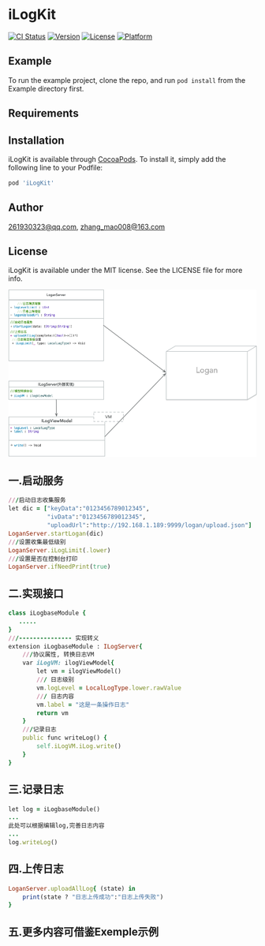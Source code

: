 # iLogKit

[![CI Status](https://img.shields.io/travis/261930323@qq.com/iLogKit.svg?style=flat)](https://travis-ci.org/261930323@qq.com/iLogKit)
[![Version](https://img.shields.io/cocoapods/v/iLogKit.svg?style=flat)](https://cocoapods.org/pods/iLogKit)
[![License](https://img.shields.io/cocoapods/l/iLogKit.svg?style=flat)](https://cocoapods.org/pods/iLogKit)
[![Platform](https://img.shields.io/cocoapods/p/iLogKit.svg?style=flat)](https://cocoapods.org/pods/iLogKit)

## Example

To run the example project, clone the repo, and run `pod install` from the Example directory first.

## Requirements

## Installation

iLogKit is available through [CocoaPods](https://cocoapods.org). To install
it, simply add the following line to your Podfile:

```ruby
pod 'iLogKit'
```

## Author

261930323@qq.com, zhang_mao008@163.com

## License

iLogKit is available under the MIT license. See the LICENSE file for more info.

![类图s](https://raw.githubusercontent.com/henryhongli/iLogKit/master/Example/App日志类图.png)


## 一.启动服务
```ruby
///启动日志收集服务
let dic = ["keyData":"0123456789012345",
           "ivData":"0123456789012345",
           "uploadUrl":"http://192.168.1.189:9999/logan/upload.json"]
LoganServer.startLogan(dic)
///设置收集最低级别
LoganServer.iLogLimit(.lower)
///设置是否在控制台打印
LoganServer.ifNeedPrint(true)
```
## 二.实现接口
```ruby
class iLogbaseModule {
   .....
}
///--------------- 实现转义
extension iLogbaseModule : ILogServer{
    ///协议属性, 转换日志VM
    var iLogVM: ilogViewModel{
        let vm = ilogViewModel()
        /// 日志级别
        vm.logLevel = LocalLogType.lower.rawValue
        /// 日志内容
        vm.label = "这是一条操作日志"
        return vm
    }
    ///记录日志
    public func writeLog() {
        self.iLogVM.iLog.write()
    }
}
```
## 三.记录日志
```ruby
let log = iLogbaseModule()
...
此处可以根据编辑log,完善日志内容
...
log.writeLog()
```

## 四.上传日志
```ruby
LoganServer.uploadAllLog{ (state) in
    print(state ? "日志上传成功":"日志上传失败")
}
```
## 五.更多内容可借鉴Exemple示例
